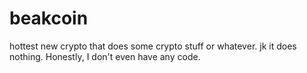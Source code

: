 # beakcoin
hottest new crypto that does some crypto stuff or whatever. jk it does nothing. Honestly, I don't even have any code.
